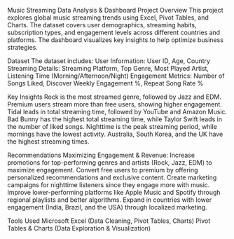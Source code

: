 Music Streaming Data Analysis & Dashboard
Project Overview
This project explores global music streaming trends using Excel, Pivot Tables, and Charts. The dataset covers user demographics, streaming habits, subscription types, and engagement levels across different countries and platforms. The dashboard visualizes key insights to help optimize business strategies.

Dataset
The dataset includes:
User Information: User ID, Age, Country
Streaming Details: Streaming Platform, Top Genre, Most Played Artist, Listening Time (Morning/Afternoon/Night)
Engagement Metrics: Number of Songs Liked, Discover Weekly Engagement %, Repeat Song Rate %

Key Insights
Rock is the most streamed genre, followed by Jazz and EDM.
Premium users stream more than free users, showing higher engagement.
Tidal leads in total streaming time, followed by YouTube and Amazon Music.
Bad Bunny has the highest total streaming time, while Taylor Swift leads in the number of liked songs.
Nighttime is the peak streaming period, while mornings have the lowest activity.
Australia, South Korea, and the UK have the highest streaming times.

Recommendations
Maximizing Engagement & Revenue:
Increase promotions for top-performing genres and artists (Rock, Jazz, EDM) to maximize engagement.
Convert free users to premium by offering personalized recommendations and exclusive content.
Create marketing campaigns for nighttime listeners since they engage more with music.
Improve lower-performing platforms like Apple Music and Spotify through regional playlists and better algorithms.
Expand in countries with lower engagement (India, Brazil, and the USA) through localized marketing.

Tools Used
Microsoft Excel (Data Cleaning, Pivot Tables, Charts)
Pivot Tables & Charts (Data Exploration & Visualization)
